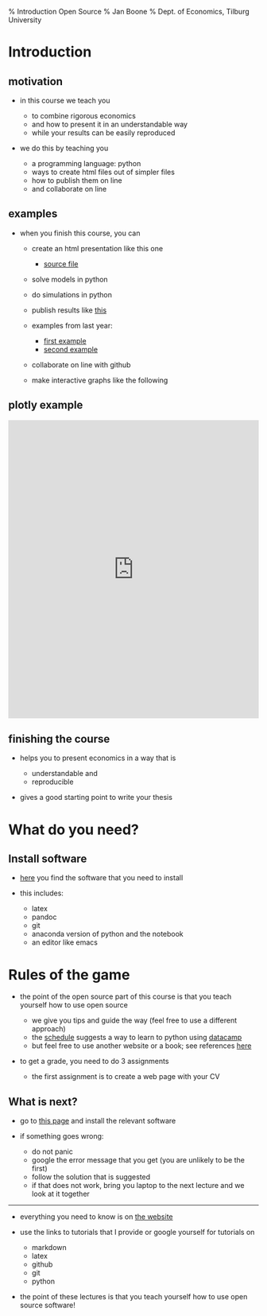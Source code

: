 % Introduction Open Source
% Jan Boone 
% Dept. of Economics, Tilburg University


Introduction
================

motivation
----------

* in this course we teach you

    * to combine rigorous economics
    * and how to present it in an understandable way
	* while your results can be easily reproduced


* we do this by teaching you

    * a programming language: python
    * ways to create html files out of simpler files
	* how to publish them on line
	* and collaborate on line



examples
--------

* when you finish this course, you can

    * create an html presentation like this one

        * [source file](http://janboone.github.io/open_source_for_economists/_downloads/introduction.md)

    * solve models in python
	* do simulations in python
	* publish results like
    [this](http://janboone.github.io/Deductible_Health_Insurance/)
	* examples from last year:

        * [first example](https://github.com/bartdegeus/assignment-3/blob/master/assignment-3.ipynb)
        * [second example](https://github.com/numeraire92/third-assignment/blob/master/Dahal_Nguyen_Huy_Obilor_-_Agent_based_modeling_approach_of_the_Greenwood-Jovanovic_model.ipynb)

	* collaborate on line with github
    * make interactive graphs like the following


plotly example
--------------

<iframe src="https://plot.ly/~janboone/56.embed"
        height="600" width="100%"
        scrolling="no" seamless="seamless"
        frameBorder="0">
</iframe>


finishing the course
--------------------

* helps you to present economics in a way that is

    * understandable and
    * reproducible

* gives a good starting point to write your thesis



What do you need?
=======================

Install software
----------------

* [here](https://janboone.github.io/applied-economics/installing.html)
  you find the software that you need to install
* this includes:

    * latex
    * pandoc
	* git
	* anaconda version of python and the notebook
	* an editor like emacs

Rules of the game
=======================

* the point of the open source part of this course is that you teach yourself how to use open source

    * we give you tips and guide the way (feel free to use a different approach)
    * the [schedule](https://janboone.github.io/applied-economics/plan.html) suggests a way to learn to python using [datacamp](https://www.datacamp.com/courses/intro-to-python-for-data-science)
	* but feel free to use another website or a book; see references [here](https://janboone.github.io/applied-economics/programming.html)

* to get a grade, you need to do 3 assignments

    * the first assignment is to create a web page with your CV


What is next?
-------------

* go to
  [this page](http://janboone.github.io/open_source_for_economists/installing.html)
  and install the relevant software
* if something goes wrong:

    * do not panic
    * google the error message that you get (you are unlikely to be
      the first)
	* follow the solution that is suggested
	* if that does not work, bring you laptop to the next lecture and
      we look at it together

------------

* everything you need to know is on [the website](https://janboone.github.io/applied-economics/index.html)
* use the links to tutorials that I provide or google yourself for
  tutorials on

    * markdown
	* latex
	* github
	* git
	* python

* the point of these lectures is that you teach yourself how to use
  open source software!

<!--

How to turn this markdown file into a presentation:

pandoc -s --mathjax --slide-level 2 --toc --toc-depth=1 -t revealjs introduction.md -V theme=solarized -o introduction.html

pandoc --slide-level 2 --toc --toc-depth=1 -t beamer introduction.md -V theme:Montpellier -o introduction.pdf




new slide:

------------


-->
